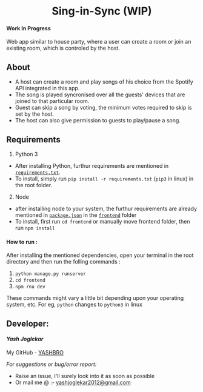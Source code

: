 <h1 align="center"> Sing-in-Sync (WIP)</h1>

#### Work In Progress

Web app similar to house party, where a user can create a room or join an existing room, which is controled by the host.

## About

- A host can create a room and play songs of his choice from the Spotify API integrated in this app.
- The song is played syncronised over all the guests' devices that are joined to that particular room.
- Guest can skip a song by voting, the minimum votes required to skip is set by the host.
- The host can also give permission to guests to play/pause a song.


## Requirements

1. Python 3
  - After installing Python, furthur requirements are mentioned in [`requirements.txt`](https://github.com/YASHBRO/Sing-in-Sync/blob/master/requirements.txt).
  - To install, simply run `pip install -r requirements.txt` (`pip3` in linux) in the root folder.
2. Node
  - after installing node to your system, the furthur requirements are already mentioned in [`package.json`](https://github.com/YASHBRO/Sing-in-Sync/blob/master/frontend/package.json) in the [`frontend`](https://github.com/YASHBRO/Sing-in-Sync/tree/master/frontend) folder
  - To install, first run `cd frontend` or manually move frontend folder, then run `npm install`

#### How to run :
After installing the mentioned dependencies, open your terminal in the root directory and then run the folling commands :

1. `python manage.py runserver`
2. `cd frontend`
3. `npm rnu dev`

These commands might vary a little bit depending upon your operating system, etc. For eg, `python` changes to `python3` in linux


## Developer:

#### _Yash Joglekar_

My GitHub - [YASHBRO](https://github.com/YASHBRO/ "Contact me here") 


_For suggestions or bug/error report:_
- Raise an issue, I'll surely look into it as soon as possible
- Or mail me @ :- [yashjoglekar2012@gmail.com](https://mail.google.com/mail/u/0/?fs=1&to=yashjoglekar1220@gmail.com&su=Issue+with+MAD+repository&body=Write+your+issues+here:%0A "Click to send an email")

